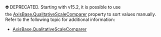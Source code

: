 ⛔ DEPRECATED. Starting with v15.2, it is possible to use the [AxisBase.QualitativeScaleComparer](https://docs.devexpress.com/CoreLibraries/DevExpress.XtraCharts.AxisBase.QualitativeScaleComparer) property to sort values manually. Refer to the following topic for additional information:

- [AxisBase.QualitativeScaleComparer](https://docs.devexpress.com/CoreLibraries/DevExpress.XtraCharts.AxisBase.QualitativeScaleComparer)